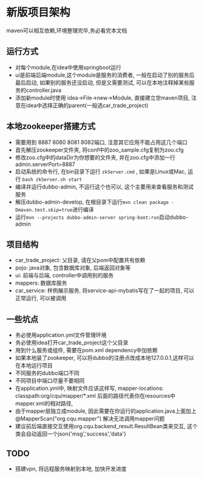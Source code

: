 # 新版项目架构

maven可以相互依赖,环境整理完毕,务必看完本文档

## 运行方式
- 对每个module,在idea中使用springboot运行  
- ui是前端后端module,这个module是服务的消费者, 一般在启动了别的服务后最后启动, 如果别的服务还没启动, 但是又需要测试, 可以在本地注释掉某些服务的controller.java
- 添加新module时使用 idea->File->new->Module, 直接建立空maven项目, 注意在idea中选择正确的parent(一般选car_trade_project)

## 本地zookeeper搭建方式
- 需要用到 8887 8080 8081 8082端口, 注意其它应用不能占用这几个端口
- 首先解压zookeeper文件夹, 将conf中的zoo_sample.cfg复制为zoo.cfg
- 修改zoo.cfg中的dataDir为你想要的文件夹, 并在zoo.cfg中添加一行admin.serverPort=8887
- 启动系统的命令行, 在bin目录下运行 `zkServer.cmd` , 如果是Linux或Mac, 运行 `bash zkServer.sh start`
- 编译并运行dubbo-admin, 不运行这个也可以, 这个主要用来查看服务和测试服务
- 解压dubbo-admin-develop, 在根目录下运行`mvn clean package -Dmaven.test.skip=true`进行编译
- 运行`mvn --projects dubbo-admin-server spring-boot:run`启动dubbo-admin

## 项目结构
- car_trade_project: 父目录, 请在父pom中配置共有依赖
- pojo: java对象, 包含数据库对象, 后端返回对象等
- ui: 前端与后端, controller中调用别的服务
- mappers: 数据库服务
- car_service: 样例展示服务, 将service-api-mybatis写在了一起的项目, 可以正常运行, 可以被调用

## 一些坑点
- 务必使用application.yml文件管理环境
- 务必使用idea打开car_trade_project这个父目录
- 用到什么服务或组件, 需要在pom.xml dependency中加依赖
- 如果本地装了zookeeper, 可以将dubbo的注册点改成本地127.0.0.1,这样可以在本地运行项目
- 不同服务的dubbo端口不同
- 不同项目中端口尽量不要相同
- 在application.yml中, 映射文件应该这样写, mapper-locations: classpath:org/cqu/mapper/*.xml 后面的路径代表你在resources中mapper.xml的相对路径, 
- 由于mapper层独立成module, 因此需要在你运行的application.java上面加上@MapperScan("org.cqu.mapper") 解决无法调用mapper问题
- 建议前后端直接交互使用org.cqu.backend_result.ResultBean类来交互, 这个类会自动返回一个json{'msg','success','data'}

## TODO
- 搭建vpn, 将远程服务映射到本地, 加快开发进度